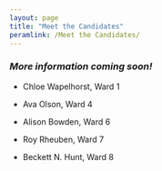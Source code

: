 ```yaml
---
layout: page
title: "Meet the Candidates"
peramlink: /Meet the Candidates/
---
```


### *More information coming soon!*

- Chloe Wapelhorst, Ward 1

- Ava Olson, Ward 4

- Alison Bowden, Ward 6

- Roy Rheuben, Ward 7

- Beckett N. Hunt, Ward 8
